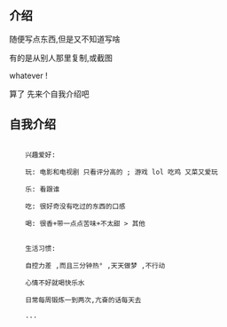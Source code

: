 ## 介绍

随便写点东西,但是又不知道写啥

有的是从别人那里复制,或截图

whatever !

算了 先来个自我介绍吧


## 自我介绍

```

    兴趣爱好: 

    玩: 电影和电视剧 只看评分高的 ; 游戏 lol 吃鸡 又菜又爱玩

    乐: 看跟谁

    吃: 很好奇没有吃过的东西的口感

    喝: 很香+带一点点苦味+不太甜 > 其他


    生活习惯:

    自控力差 ,而且三分钟热° ,天天做梦 ,不行动

    心情不好就喝快乐水

    日常每周锻炼一到两次,亢奋的话每天去

    ...


```
